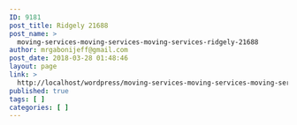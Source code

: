 ```yaml
---
ID: 9181
post_title: Ridgely 21688
post_name: >
  moving-services-moving-services-moving-services-ridgely-21688
author: mrgabonijeff@gmail.com
post_date: 2018-03-28 01:48:46
layout: page
link: >
  http://localhost/wordpress/moving-services-moving-services-moving-services-ridgely-21688/
published: true
tags: [ ]
categories: [ ]
---
```

